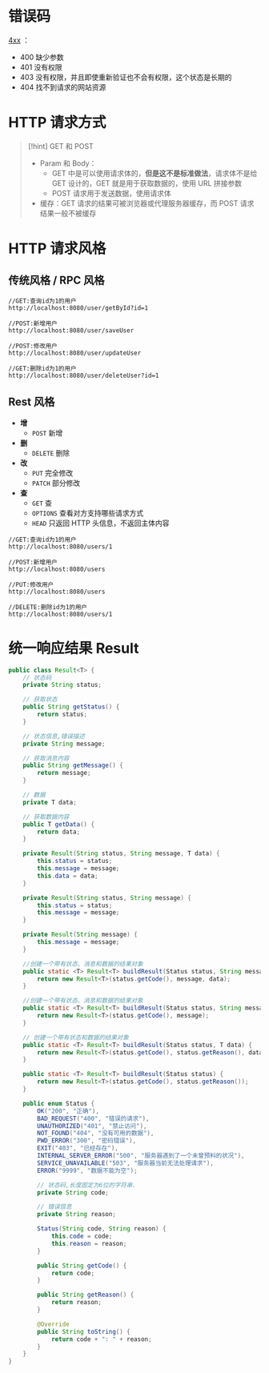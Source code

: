 
# 错误码
<u>4xx</u> ：
- 400 缺少参数
- 401 没有权限
- 403 没有权限，并且即使重新验证也不会有权限，这个状态是长期的
- 404 找不到请求的网站资源

# HTTP 请求方式
>[!hint] GET 和 POST
>- Param 和 Body：
>	- GET 中是可以使用请求体的，**但是这不是标准做法**，请求体不是给 GET 设计的，GET 就是用于获取数据的，使用 URL 拼接参数
>	- POST 请求用于发送数据，使用请求体
>- 缓存：GET 请求的结果可被浏览器或代理服务器缓存，而 POST 请求结果一般不被缓存


# HTTP 请求风格
## 传统风格 / RPC 风格
```
//GET:查询id为1的用户
http://localhost:8080/user/getById?id=1

//POST:新增用户
http://localhost:8080/user/saveUser

//POST:修改用户
http://localhost:8080/user/updateUser

//GET:删除id为1的用户
http://localhost:8080/user/deleteUser?id=1
```

## Rest 风格
- **增**
	- `POST` 新增
- **删**
	- `DELETE` 删除
- **改**
	- `PUT` 完全修改
	- `PATCH` 部分修改
- **查**
	- `GET` 查
	- `OPTIONS` 查看对方支持哪些请求方式
	- `HEAD` 只返回 HTTP 头信息，不返回主体内容

```
//GET:查询id为1的用户
http://localhost:8080/users/1

//POST:新增用户
http://localhost:8080/users

//PUT:修改用户
http://localhost:8080/users

//DELETE:删除id为1的用户
http://localhost:8080/users/1
```

# 统一响应结果 Result
```java
public class Result<T> {
    // 状态码
    private String status;

    // 获取状态
    public String getStatus() {
        return status;
    }

    // 状态信息,错误描述
    private String message;

    // 获取消息内容
    public String getMessage() {
        return message;
    }

    // 数据
    private T data;

    // 获取数据内容
    public T getData() {
        return data;
    }

    private Result(String status, String message, T data) {
        this.status = status;
        this.message = message;
        this.data = data;
    }

    private Result(String status, String message) {
        this.status = status;
        this.message = message;
    }

    private Result(String message) {
        this.message = message;
    }

    //创建一个带有状态、消息和数据的结果对象
    public static <T> Result<T> buildResult(Status status, String message, T data) {
        return new Result<T>(status.getCode(), message, data);
    }

    //创建一个带有状态、消息和数据的结果对象
    public static <T> Result<T> buildResult(Status status, String message) {
        return new Result<T>(status.getCode(), message);
    }

    // 创建一个带有状态和数据的结果对象
    public static <T> Result<T> buildResult(Status status, T data) {
        return new Result<T>(status.getCode(), status.getReason(), data);
    }

    public static <T> Result<T> buildResult(Status status) {
        return new Result<T>(status.getCode(), status.getReason());
    }

    public enum Status {
        OK("200", "正确"),
        BAD_REQUEST("400", "错误的请求"),
        UNAUTHORIZED("401", "禁止访问"),
        NOT_FOUND("404", "没有可用的数据"),
        PWD_ERROR("300", "密码错误"),
        EXIT("403", "已经存在"),
        INTERNAL_SERVER_ERROR("500", "服务器遇到了一个未曾预料的状况"),
        SERVICE_UNAVAILABLE("503", "服务器当前无法处理请求"),
        ERROR("9999", "数据不能为空");

        // 状态码,长度固定为6位的字符串.
        private String code;

        // 错误信息
        private String reason;

        Status(String code, String reason) {
            this.code = code;
            this.reason = reason;
        }

        public String getCode() {
            return code;
        }

        public String getReason() {
            return reason;
        }

        @Override
        public String toString() {
            return code + ": " + reason;
        }
    }
}
```